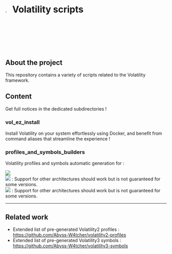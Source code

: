 # <img src="https://cdn-icons-png.flaticon.com/128/5088/5088992.png" width="3%" height="3%"> Volatility scripts

## About the project 

This repository contains a variety of scripts related to the Volatility framework.

## Content

Get full notices in the dedicated subdirectories !

### vol_ez_install 

Install Volatility on your system effortlessly using Docker, and benefit from command aliases that streamline the experience !


### profiles_and_symbols_builders

Volatility profiles and symbols automatic generation for :

![](https://img.shields.io/badge/Fedora/[amd64,i386]-All%20versions-blue)  
![](https://img.shields.io/badge/AlmaLinux/[amd64]-All%20versions-blue) : Support for other architectures should work but is not guaranteed for some versions.  
![](https://img.shields.io/badge/RockyLinux/[amd64]-All%20versions-blue) : Support for other architectures should work but is not guaranteed for some versions.

---

## Related work

- Extended list of pre-generated Volatility2 profiles : https://github.com/Abyss-W4tcher/volatility2-profiles
- Extended list of pre-generated Volatility3 symbols : https://github.com/Abyss-W4tcher/volatility3-symbols
